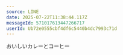 ```yaml
---
source: LINE
date: 2025-07-22T11:38:44.117Z
messageId: 571017613447266717
userId: Ub72e0555cbf4df6c5440b4dc7993c71d
---
```


おいしいカレーとコーヒー